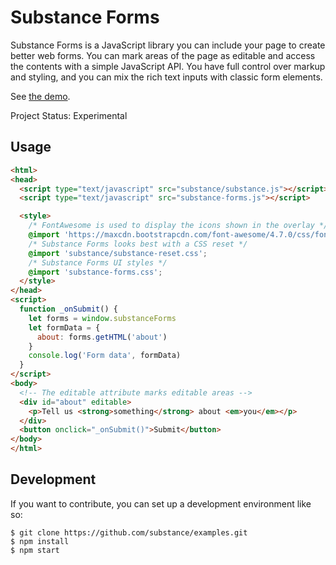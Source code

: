 # Substance Forms

Substance Forms is a JavaScript library you can include your page to create
better web forms. You can mark areas of the page as editable and access
the contents with a simple JavaScript API. You have full control over markup
and styling, and you can mix the rich text inputs with classic form elements.

See [the demo](http://substance.io/forms).

Project Status: Experimental

## Usage

```html
<html>
<head>
  <script type="text/javascript" src="substance/substance.js"></script>
  <script type="text/javascript" src="substance-forms.js"></script>

  <style>
    /* FontAwesome is used to display the icons shown in the overlay */
    @import 'https://maxcdn.bootstrapcdn.com/font-awesome/4.7.0/css/font-awesome.min.css';
    /* Substance Forms looks best with a CSS reset */
    @import 'substance/substance-reset.css';
    /* Substance Forms UI styles */
    @import 'substance-forms.css';
  </style>
</head>
<script>
  function _onSubmit() {
    let forms = window.substanceForms
    let formData = {
      about: forms.getHTML('about')
    }
    console.log('Form data', formData)
  }
</script>
<body>
  <!-- The editable attribute marks editable areas -->
  <div id="about" editable>
    <p>Tell us <strong>something</strong> about <em>you</em></p>
  </div>
  <button onclick="_onSubmit()">Submit</button>
</body>
</html>
```

## Development

If you want to contribute, you can set up a development environment like so:

```
$ git clone https://github.com/substance/examples.git
$ npm install
$ npm start
```
